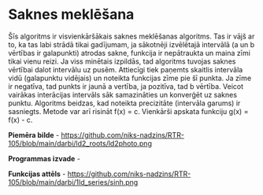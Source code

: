 # Saknes meklēšana
Šīs algoritms ir visvienkāršākais saknes meklēšanas algoritms. Tas ir vājš ar to, ka tas labi strādā tikai gadījumam, ja sākotnēji izvēlētajā intervālā (a un b vērtības ir galapunkti) atrodas sakne, funkcija ir nepātraukta un maina zīmi tikai vienu reizi. Ja viss minētais izpildās, tad algoritms tuvojas saknes vērtībai dalot intervālu uz pusēm. Attiecīgi tiek paņemts skaitlis intervāla vidū (galapunktu vidējais) un noteikta funkcijas zīme pie šī punkta. Ja zīme ir negatīva, tad punkts ir jaunā a vertība, ja pozitīva, tad b vērtība. Veicot vairākas interācijas intervāls sāk samazināties un konverģēt uz saknes punktu. Algoritms beidzas, kad noteikta precizitāte (intervāla garums) ir sasniegts.
Metode var arī risināt f(x) = c. Vienkārši apskata funkciju g(x) = f(x) - c.

**Piemēra bilde** - https://github.com/niks-nadzins/RTR-105/blob/main/darbi/ld2_roots/ld2photo.png

**Programmas izvade** - 

**Funkcijas attēls** - https://github.com/niks-nadzins/RTR-105/blob/main/darbi/1ld_series/sinh.png


